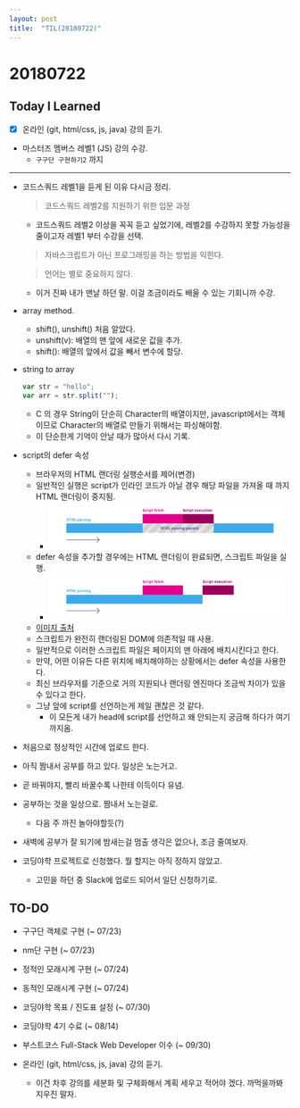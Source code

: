 ```yaml
---
layout: post
title:  "TIL(20180722)"
---
```

# 20180722
## Today I Learned
* [x] 온라인 (git, html/css, js, java) 강의 듣기.
* 마스터즈 멤버스 레벨1 (JS) 강의 수강.
    * `구구단 구현하기2` 까지

***

- 코드스쿼드 레벨1을 듣게 된 이유 다시금 정리.
    > 코드스쿼드 레벨2를 지원하기 위한 입문 과정
    - 코드스쿼드 레벨2 이상을 꼭꼭 듣고 싶었기에, 레벨2를 수강하지 못할 가능성을 줄이고자 레벨1 부터 수강을 선택.

    > 자바스크립트가 아닌 프로그래밍을 하는 방법을 익힌다.

    > 언어는 별로 중요하지 않다.

    - 이거 진짜 내가 맨날 하던 말. 이걸 조금이라도 배울 수 있는 기회니까 수강.



- array method.
	- shift(), unshift() 처음 알았다.
	- unshift(v): 배열의 맨 앞에 새로운 값을 추가.
	- shift(): 배열의 앞에서 값을 빼서 변수에 할당.

- string to array
	```javascript
	var str = "hello";
	var arr = str.split("");	
	```
    - C 의 경우 String이 단순히 Character의 배열이지만, javascript에서는 객체이므로 Character의 배열로 만들기 위해서는 파싱해야함.
    - 이 단순한게 기억이 안날 때가 많아서 다시 기록.

- script의 defer 속성
	- 브라우저의 HTML 랜더링 실행순서를 제어(변경)
	- 일반적인 실행은 script가 인라인 코드가 아닐 경우 해당 파일을 가져올 때 까지 HTML 랜더링이 중지됨.
        - ![랜더링](https://github.com/Oraindrop/oraindrop.github.io/blob/master/_img/html-rendering.png?raw=true)
	- defer 속성을 추가할 경우에는 HTML 랜더링이 완료되면, 스크립트 파일을 실행.
        - ![defer](https://github.com/Oraindrop/oraindrop.github.io/blob/master/_img/html-defer-rendering.png?raw=true)
    - [이미지 출처](https://blog.asamaru.net/2017/05/04/script-async-defer/)
	- 스크립트가 완전히 랜더링된 DOM에 의존적일 때 사용.
	- 일반적으로 이러한 스크립트 파일은 페이지의 맨 아래에 배치시킨다고 한다.
	- 만약, 어떤 이유든 다른 위치에 배치해야하는 상황에서는 defer 속성을 사용한다.
	- 최신 브라우저를 기준으로 거의 지원되나 랜더링 엔진마다 조금씩 차이가 있을 수 있다고 한다.
	- 그냥 </body> 앞에 script를 선언하는게 제일 괜찮은 것 같다.
		- 이 모든게 내가 head에 script를 선언하고 왜 안되는지 궁금해 하다가 여기까지옴.



- 처음으로 정상적인 시간에 업로드 한다.
- 아직 짬내서 공부를 하고 있다. 일상은 노는거고.
- 곧 바꿔야지, 빨리 바꿀수록 나한테 이득이다 유념.
- 공부하는 것을 일상으로. 짬내서 노는걸로.
    - 다음 주 까진 놀아야할듯(?)
- 새벽에 공부가 잘 되기에 밤새는걸 멈출 생각은 없으나, 조금 줄여보자.

- 코딩야학 프로젝트로 신청했다. 뭘 할지는 아직 정하지 않았고.
    - 고민을 하던 중 Slack에 업로드 되어서 일단 신청하기로.

## TO-DO
- 구구단 객체로 구현 (~ 07/23)
- nm단 구현 (~ 07/23)
- 정적인 모래시계 구현 (~ 07/24)
- 동적인 모래시계 구현 (~ 07/24)

- 코딩야학 목표 / 진도표 설정 (~ 07/30)
- 코딩야학 4기 수료 (~ 08/14)

- 부스트코스 Full-Stack Web Developer 이수 (~ 09/30)

- 온라인 (git, html/css, js, java) 강의 듣기.
    - 이건 차후 강의를 세분화 및 구체화해서 계획 세우고 적어야 겠다. 까먹을까봐 지우진 말자.